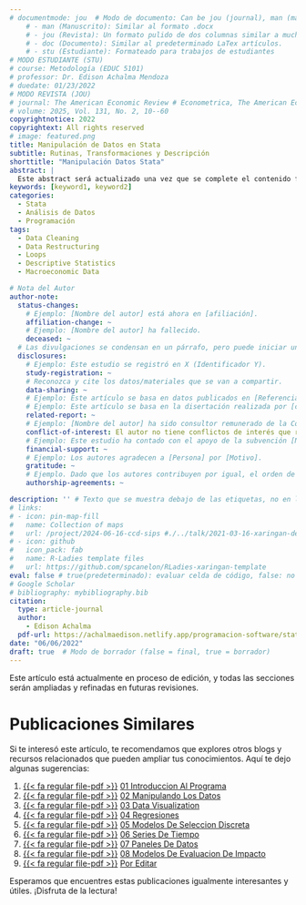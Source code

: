 ```yaml
---
# documentmode: jou  # Modo de documento: Can be jou (journal), man (manuscript), stu (student), or doc (document)
    # - man (Manuscrito): Similar al formato .docx
    # - jou (Revista): Un formato pulido de dos columnas similar a muchas revistas APA.
    # - doc (Documento): Similar al predeterminado LaTex artículos.
    # - stu (Estudiante): Formateado para trabajos de estudiantes
# MODO ESTUDIANTE (STU)
# course: Metodología (EDUC 5101)
# professor: Dr. Edison Achalma Mendoza
# duedate: 01/23/2022
# MODO REVISTA (JOU)
# journal: The American Economic Review # Econometrica, The American Economic Review, Revista de Economía, Revista de la CEPAL
# volume: 2025, Vol. 131, No. 2, 10--60
copyrightnotice: 2022
copyrightext: All rights reserved
# image: featured.png
title: Manipulación de Datos en Stata
subtitle: Rutinas, Transformaciones y Descripción
shorttitle: "Manipulación Datos Stata"
abstract: |
  Este abstract será actualizado una vez que se complete el contenido final del artículo.
keywords: [keyword1, keyword2]
categories:
  - Stata
  - Análisis de Datos  
  - Programación  
tags:
  - Data Cleaning  
  - Data Restructuring  
  - Loops  
  - Descriptive Statistics  
  - Macroeconomic Data

# Nota del Autor
author-note:
  status-changes: 
    # Ejemplo: [Nombre del autor] está ahora en [afiliación].
    affiliation-change: ~
    # Ejemplo: [Nombre del autor] ha fallecido.
    deceased: ~
  # Las divulgaciones se condensan en un párrafo, pero puede iniciar un campo con dos saltos de línea para separarlas: \n\nNew 
  disclosures:
    # Ejemplo: Este estudio se registró en X (Identificador Y).
    study-registration: ~
    # Reconozca y cite los datos/materiales que se van a compartir.
    data-sharing: ~
    # Ejemplo: Este artículo se basa en datos publicados en [Referencia].
    # Ejemplo: Este artículo se basa en la disertación realizada por [cita].
    related-report: ~
    # Ejemplo: [Nombre del autor] ha sido consultor remunerado de la Corporación X, que ha financiado este estudio.
    conflict-of-interest: El autor no tiene conflictos de interés que revelar.
    # Ejemplo: Este estudio ha contado con el apoyo de la subvención [Número de subvención] de [Fuente de financiación].
    financial-support: ~
    # Ejemplo: Los autores agradecen a [Persona] por [Motivo].
    gratitude: ~
    # Ejemplo. Dado que los autores contribuyen por igual, el orden de autoría se determinó mediante el lanzamiento de una moneda al aire.
    authorship-agreements: ~

description: '' # Texto que se muestra debajo de las etiquetas, no en la página del listado
# links:
# - icon: pin-map-fill
#   name: Collection of maps
#   url: /project/2024-06-16-ccd-sips #./../talk/2021-03-16-xaringan-deploy-demo/
# - icon: github
#   icon_pack: fab
#   name: R-Ladies template files
#   url: https://github.com/spcanelon/RLadies-xaringan-template
eval: false # true(predeterminado): evaluar celda de código, false: no evaluar la celda de código
# Google Scholar
# bibliography: mybibliography.bib
citation:
  type: article-journal
  author:
    - Edison Achalma
  pdf-url: https://achalmaedison.netlify.app/programacion-software/stata/2022-06-06-02-manipulando-los-datos/index.pdf
date: "06/06/2022"
draft: true  # Modo de borrador (false = final, true = borrador)
---
```







Este artículo está actualmente en proceso de edición, y todas las secciones serán ampliadas y refinadas en futuras revisiones.


# Publicaciones Similares

Si te interesó este artículo, te recomendamos que explores otros blogs y recursos relacionados que pueden ampliar tus conocimientos. Aquí te dejo algunas sugerencias:


1. [{{< fa regular file-pdf >}}](https://achalmaedison.netlify.app/programacion-software/stata/2022-05-30-01-introduccion-al-programa/index.pdf) [01 Introduccion Al Programa](https://achalmaedison.netlify.app/programacion-software/stata/2022-05-30-01-introduccion-al-programa)
2. [{{< fa regular file-pdf >}}](https://achalmaedison.netlify.app/programacion-software/stata/2022-06-06-02-manipulando-los-datos/index.pdf) [02 Manipulando Los Datos](https://achalmaedison.netlify.app/programacion-software/stata/2022-06-06-02-manipulando-los-datos)
3. [{{< fa regular file-pdf >}}](https://achalmaedison.netlify.app/programacion-software/stata/2022-06-13-03-data-visualization/index.pdf) [03 Data Visualization](https://achalmaedison.netlify.app/programacion-software/stata/2022-06-13-03-data-visualization)
4. [{{< fa regular file-pdf >}}](https://achalmaedison.netlify.app/programacion-software/stata/2022-06-20-04-regresiones/index.pdf) [04 Regresiones](https://achalmaedison.netlify.app/programacion-software/stata/2022-06-20-04-regresiones)
5. [{{< fa regular file-pdf >}}](https://achalmaedison.netlify.app/programacion-software/stata/2022-06-27-05-modelos-de-seleccion-discreta/index.pdf) [05 Modelos De Seleccion Discreta](https://achalmaedison.netlify.app/programacion-software/stata/2022-06-27-05-modelos-de-seleccion-discreta)
6. [{{< fa regular file-pdf >}}](https://achalmaedison.netlify.app/programacion-software/stata/2022-07-04-06-series-de-tiempo/index.pdf) [06 Series De Tiempo](https://achalmaedison.netlify.app/programacion-software/stata/2022-07-04-06-series-de-tiempo)
7. [{{< fa regular file-pdf >}}](https://achalmaedison.netlify.app/programacion-software/stata/2022-07-11-07-paneles-de-datos/index.pdf) [07 Paneles De Datos](https://achalmaedison.netlify.app/programacion-software/stata/2022-07-11-07-paneles-de-datos)
8. [{{< fa regular file-pdf >}}](https://achalmaedison.netlify.app/programacion-software/stata/2022-07-18-08-modelos-de-evaluacion-de-impacto/index.pdf) [08 Modelos De Evaluacion De Impacto](https://achalmaedison.netlify.app/programacion-software/stata/2022-07-18-08-modelos-de-evaluacion-de-impacto)
9. [{{< fa regular file-pdf >}}](https://achalmaedison.netlify.app/programacion-software/stata/2024-03-31-por-editar/index.pdf) [Por Editar](https://achalmaedison.netlify.app/programacion-software/stata/2024-03-31-por-editar)


Esperamos que encuentres estas publicaciones igualmente interesantes y útiles. ¡Disfruta de la lectura!

